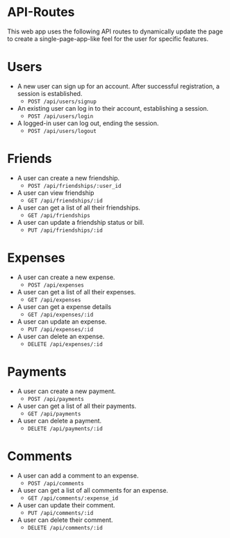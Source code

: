 
# API-Routes

This web app uses the following API routes to dynamically update the page to create a single-page-app-like feel for the user for specific features.

# Users
*  A new user can sign up for an account. After successful registration, a session is established.
    * `POST /api/users/signup`
* An existing user can log in to their account, establishing a session.
    * `POST /api/users/login`
* A logged-in user can log out, ending the session.
    * `POST /api/users/logout`

# Friends
* A user can create a new friendship.
  * `POST /api/friendships/:user_id`
* A user can view friendship
  * `GET /api/friendships/:id`
* A user can get a list of all their friendships.
  * `GET /api/friendships`
* A user can update a friendship status or bill.
  * `PUT /api/friendships/:id`


# Expenses
* A user can create a new expense.
  * `POST /api/expenses`
* A user can get a list of all their expenses.
  * `GET /api/expenses`
* A user can get a expense details
  * `GET /api/expenses/:id`
* A user can update an expense.
  * `PUT /api/expenses/:id`
* A user can delete an expense.
  * `DELETE /api/expenses/:id`

# Payments
* A user can create a new payment.
  * `POST /api/payments`
* A user can get a list of all their payments.
  * `GET /api/payments`
* A user can delete a payment.
  * `DELETE /api/payments/:id`

# Comments
* A user can add a comment to an expense.
  * `POST /api/comments`
* A user can get a list of all comments for an expense.
  * `GET /api/comments/:expense_id`
* A user can update their comment.
  * `PUT /api/comments/:id`
* A user can delete their comment.
  * `DELETE /api/comments/:id`
